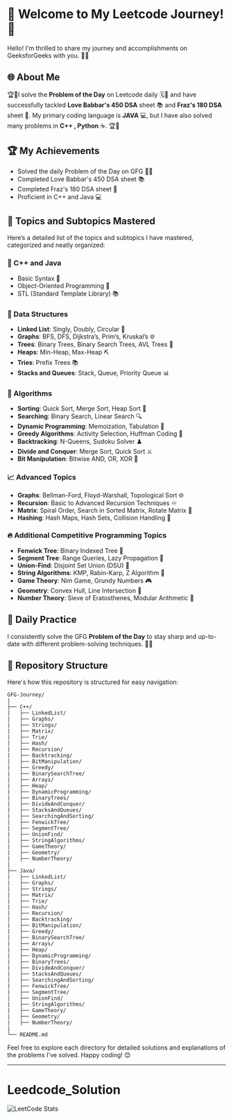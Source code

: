 

# 🌟 Welcome to My Leetcode Journey! 🌟

Hello! I'm thrilled to share my journey and accomplishments on GeeksforGeeks with you. 🚀✨

## 🌐 About Me
🏆🌟I solve the **Problem of the Day** on Leetcode daily 🗓️🧩 and have successfully tackled **Love Babbar's 450 DSA** sheet 📚 and **Fraz's 180 DSA** sheet 📘. My primary coding language is **JAVA** 💻, but I have also solved many problems in **C++ , Python** ☕. 🏆🌟

## 🏆 My Achievements
- Solved the daily Problem of the Day on GFG 🧠🔥
- Completed Love Babbar's 450 DSA sheet 📚
- Completed Fraz's 180 DSA sheet 📘
- Proficient in C++ and Java 💻

## 🚀 Topics and Subtopics Mastered
Here’s a detailed list of the topics and subtopics I have mastered, categorized and neatly organized:

### 🚀 C++ and Java
- Basic Syntax 📝
- Object-Oriented Programming 🧩
- STL (Standard Template Library) 📚

### 🌳 Data Structures
- **Linked List**: Singly, Doubly, Circular 🔗
- **Graphs**: BFS, DFS, Dijkstra’s, Prim’s, Kruskal’s 🌐
- **Trees**: Binary Trees, Binary Search Trees, AVL Trees 🌲
- **Heaps**: Min-Heap, Max-Heap ⛏️
- **Tries**: Prefix Trees 📚
- **Stacks and Queues**: Stack, Queue, Priority Queue 📊

### 🧩 Algorithms
- **Sorting**: Quick Sort, Merge Sort, Heap Sort 🔄
- **Searching**: Binary Search, Linear Search 🔍
- **Dynamic Programming**: Memoization, Tabulation 🎯
- **Greedy Algorithms**: Activity Selection, Huffman Coding 🤑
- **Backtracking**: N-Queens, Sudoku Solver ♟️
- **Divide and Conquer**: Merge Sort, Quick Sort ⚔️
- **Bit Manipulation**: Bitwise AND, OR, XOR 🧩

### 📈 Advanced Topics
- **Graphs**: Bellman-Ford, Floyd-Warshall, Topological Sort 🌐
- **Recursion**: Basic to Advanced Recursion Techniques ♾️
- **Matrix**: Spiral Order, Search in Sorted Matrix, Rotate Matrix 🔄
- **Hashing**: Hash Maps, Hash Sets, Collision Handling 🔑

### 🔥 Additional Competitive Programming Topics
- **Fenwick Tree**: Binary Indexed Tree 🌳
- **Segment Tree**: Range Queries, Lazy Propagation 🌲
- **Union-Find**: Disjoint Set Union (DSU) 📌
- **String Algorithms**: KMP, Rabin-Karp, Z Algorithm 📝
- **Game Theory**: Nim Game, Grundy Numbers 🎮
- **Geometry**: Convex Hull, Line Intersection 📐
- **Number Theory**: Sieve of Eratosthenes, Modular Arithmetic 🔢

## 📅 Daily Practice
I consistently solve the GFG **Problem of the Day** to stay sharp and up-to-date with different problem-solving techniques. 🧠💡

## 📂 Repository Structure
Here's how this repository is structured for easy navigation:

```plaintext
GFG-Journey/
|
├── C++/
|   ├── LinkedList/
|   ├── Graphs/
|   ├── Strings/
|   ├── Matrix/
|   ├── Trie/
|   ├── Hash/
|   ├── Recursion/
|   ├── Backtracking/
|   ├── BitManipulation/
|   ├── Greedy/
|   ├── BinarySearchTree/
|   ├── Arrays/
|   ├── Heap/
|   ├── DynamicProgramming/
|   ├── BinaryTrees/
|   ├── DivideAndConquer/
|   ├── StacksAndQueues/
|   ├── SearchingAndSorting/
|   ├── FenwickTree/
|   ├── SegmentTree/
|   ├── UnionFind/
|   ├── StringAlgorithms/
|   ├── GameTheory/
|   ├── Geometry/
|   ├── NumberTheory/
|
├── Java/
|   ├── LinkedList/
|   ├── Graphs/
|   ├── Strings/
|   ├── Matrix/
|   ├── Trie/
|   ├── Hash/
|   ├── Recursion/
|   ├── Backtracking/
|   ├── BitManipulation/
|   ├── Greedy/
|   ├── BinarySearchTree/
|   ├── Arrays/
|   ├── Heap/
|   ├── DynamicProgramming/
|   ├── BinaryTrees/
|   ├── DivideAndConquer/
|   ├── StacksAndQueues/
|   ├── SearchingAndSorting/
|   ├── FenwickTree/
|   ├── SegmentTree/
|   ├── UnionFind/
|   ├── StringAlgorithms/
|   ├── GameTheory/
|   ├── Geometry/
|   ├── NumberTheory/
|
└── README.md
```

Feel free to explore each directory for detailed solutions and explanations of the problems I've solved. Happy coding! 😊

---


# Leedcode_Solution
![LeetCode Stats](https://leetcard.jacoblin.cool/eshaaaagarwal996?theme=unicorn&font=Spectral%20SC&ext=heatmap)
